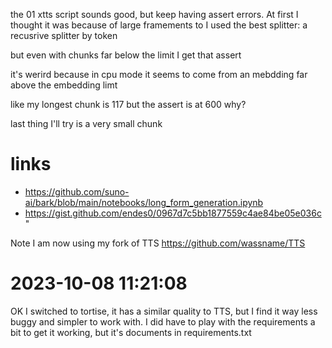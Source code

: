 the 01 xtts script sounds good, but keep having assert errors. At first I thought it was because of large framements to I used the best splitter: a recusrive splitter by token

but even with chunks far below the limit I get that assert

it's werird because in cpu mode it seems to come from an mebdding far above the embedding limt

like my longest chunk is 117
but the assert is at 600 why?

last thing I'll try is a very small chunk


# links

- https://github.com/suno-ai/bark/blob/main/notebooks/long_form_generation.ipynb
- https://gist.github.com/endes0/0967d7c5bb1877559c4ae84be05e036c"


Note I am now using my fork of TTS https://github.com/wassname/TTS


# 2023-10-08 11:21:08

OK I switched to tortise, it has a similar quality to TTS, but I find it way less buggy and simpler to work with. I did have to play with the requirements a bit to get it working, but it's documents in requirements.txt
